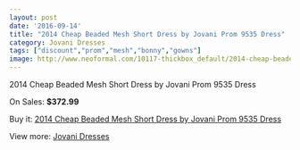 ```yaml
---
layout: post
date: '2016-09-14'
title: "2014 Cheap Beaded Mesh Short Dress by Jovani Prom 9535 Dress"
category: Jovani Dresses
tags: ["discount","prom","mesh","bonny","gowns"]
image: http://www.neoformal.com/10117-thickbox_default/2014-cheap-beaded-mesh-short-dress-by-jovani-prom-9535-dress.jpg
---
```

2014 Cheap Beaded Mesh Short Dress by Jovani Prom 9535 Dress

On Sales: **$372.99**
<a href="https://www.neoformal.com/en/jovani-dresses-2014/3507-2014-cheap-beaded-mesh-short-dress-by-jovani-prom-9535-dress.html"><amp-img layout="responsive" width="600" height="600" src="//www.neoformal.com/10117-thickbox_default/2014-cheap-beaded-mesh-short-dress-by-jovani-prom-9535-dress.jpg" alt="2014 Cheap Beaded Mesh Short Dress by Jovani Prom 9535 Dress 0" /></a>
<a href="https://www.neoformal.com/en/jovani-dresses-2014/3507-2014-cheap-beaded-mesh-short-dress-by-jovani-prom-9535-dress.html"><amp-img layout="responsive" width="600" height="600" src="//www.neoformal.com/10118-thickbox_default/2014-cheap-beaded-mesh-short-dress-by-jovani-prom-9535-dress.jpg" alt="2014 Cheap Beaded Mesh Short Dress by Jovani Prom 9535 Dress 1" /></a>
<a href="https://www.neoformal.com/en/jovani-dresses-2014/3507-2014-cheap-beaded-mesh-short-dress-by-jovani-prom-9535-dress.html"><amp-img layout="responsive" width="600" height="600" src="//www.neoformal.com/10119-thickbox_default/2014-cheap-beaded-mesh-short-dress-by-jovani-prom-9535-dress.jpg" alt="2014 Cheap Beaded Mesh Short Dress by Jovani Prom 9535 Dress 2" /></a>

Buy it: [2014 Cheap Beaded Mesh Short Dress by Jovani Prom 9535 Dress](https://www.neoformal.com/en/jovani-dresses-2014/3507-2014-cheap-beaded-mesh-short-dress-by-jovani-prom-9535-dress.html "2014 Cheap Beaded Mesh Short Dress by Jovani Prom 9535 Dress")

View more: [Jovani Dresses](https://www.neoformal.com/en/48-jovani-dresses-2014 "Jovani Dresses")
